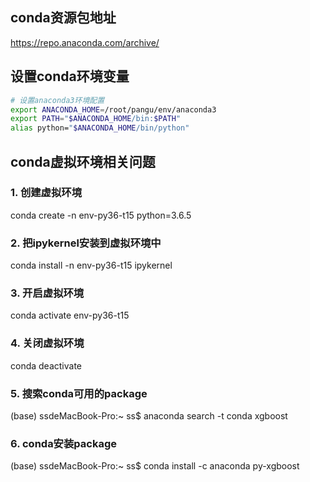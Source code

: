 ## conda资源包地址
https://repo.anaconda.com/archive/

## 设置conda环境变量
```bash
# 设置anaconda3环境配置
export ANACONDA_HOME=/root/pangu/env/anaconda3
export PATH="$ANACONDA_HOME/bin:$PATH"
alias python="$ANACONDA_HOME/bin/python"
```

## conda虚拟环境相关问题
### 1. 创建虚拟环境
conda create -n env-py36-t15 python=3.6.5

### 2. 把ipykernel安装到虚拟环境中
conda install -n env-py36-t15  ipykernel

### 3. 开启虚拟环境
conda activate env-py36-t15

### 4. 关闭虚拟环境
conda deactivate

### 5. 搜索conda可用的package
(base) ssdeMacBook-Pro:~ ss$ anaconda search -t conda xgboost
### 6. conda安装package
(base) ssdeMacBook-Pro:~ ss$ conda install -c anaconda py-xgboost




